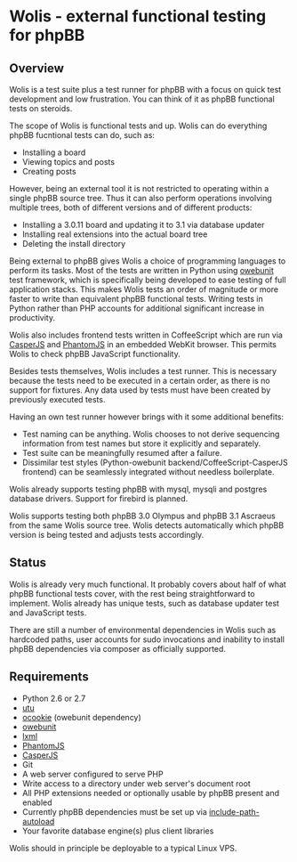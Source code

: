# Wolis - external functional testing for phpBB

## Overview

Wolis is a test suite plus a test runner for phpBB
with a focus on quick test development and low frustration.
You can think of it as phpBB functional tests on steroids.

The scope of Wolis is functional tests and up. Wolis can do everything
phpBB fucntional tests can do, such as:

- Installing a board
- Viewing topics and posts
- Creating posts

However, being an external tool it is not restricted to operating within
a single phpBB source tree. Thus it can also perform operations involving
multiple trees, both of different versions and of different products:

- Installing a 3.0.11 board and updating it to 3.1 via database updater
- Installing real extensions into the actual board tree
- Deleting the install directory

Being external to phpBB gives Wolis a choice of programming languages
to perform its tasks. Most of the tests are written in Python using
[owebunit](https://github.com/p/owebunit) test framework,
which is specifically being developed to ease
testing of full application stacks. This makes Wolis tests an order of
magnitude or more faster to write than equivalent phpBB functional tests.
Writing tests in Python rather than PHP accounts for additional significant
increase in productivity.

Wolis also includes frontend tests written
in CoffeeScript which are run via [CasperJS](http://casperjs.org/)
and [PhantomJS](http://phantomjs.org/) in an embedded
WebKit browser. This permits Wolis to check phpBB JavaScript functionality.

Besides tests themselves, Wolis includes a test runner. This is necessary
because the tests need to be executed in a certain order, as there is
no support for fixtures. Any data used by tests must have been created by
previously executed tests.

Having an own test runner however brings with it some additional benefits:

- Test naming can be anything. Wolis chooses to not derive sequencing
information from test names but store it explicitly and separately.
- Test suite can be meaningfully resumed after a failure.
- Dissimilar test styles (Python-owebunit backend/CoffeeScript-CasperJS
frontend) can be seamlessly integrated without needless boilerplate.

Wolis already supports testing phpBB with mysql, mysqli and postgres database
drivers. Support for firebird is planned.

Wolis supports testing both phpBB 3.0 Olympus and phpBB 3.1 Ascraeus from
the same Wolis source tree. Wolis detects automatically which phpBB version
is being tested and adjusts tests accordingly.

## Status

Wolis is already very much functional. It probably covers about half of
what phpBB functional tests cover, with the rest being straightforward
to implement. Wolis already has unique tests, such as database updater test
and JavaScript tests.

There are still a number of environmental dependencies in Wolis such as
hardcoded paths, user accounts for sudo invocations and inability to install
phpBB dependencies via composer as officially supported.

## Requirements

- Python 2.6 or 2.7
- [utu](https://github.com/p/utu)
- [ocookie](https://github.com/p/ocookie) (owebunit dependency)
- [owebunit](https://github.com/p/owebunit)
- [lxml](http://lxml.de/)
- [PhantomJS](http://phantomjs.org/)
- [CasperJS](http://casperjs.org/)
- Git
- A web server configured to serve PHP
- Write access to a directory under web server's document root
- All PHP extensions needed or optionally usable by phpBB present and enabled
- Currently phpBB dependencies must be set up via
[include-path-autoload](https://github.com/p/phpbb3-include-path-autoload)
- Your favorite database engine(s) plus client libraries

Wolis should in principle be deployable to a typical Linux VPS.
